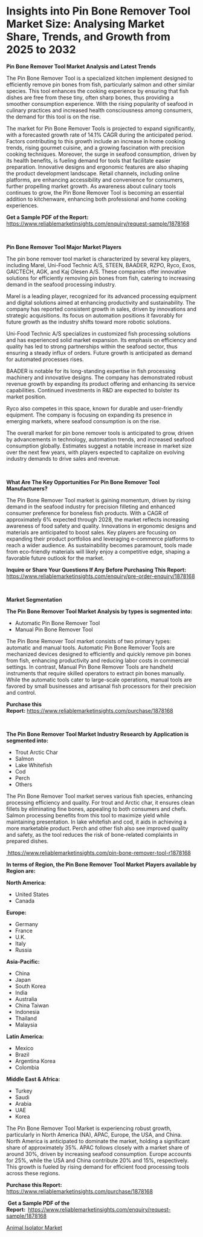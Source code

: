 <p><h1>Insights into Pin Bone Remover Tool Market Size: Analysing Market Share, Trends, and Growth from 2025 to 2032</h1></p><p><strong>Pin Bone Remover Tool Market Analysis and Latest Trends</strong></p>
<p><p>The Pin Bone Remover Tool is a specialized kitchen implement designed to efficiently remove pin bones from fish, particularly salmon and other similar species. This tool enhances the cooking experience by ensuring that fish dishes are free from these tiny, often sharp bones, thus providing a smoother consumption experience. With the rising popularity of seafood in culinary practices and increased health consciousness among consumers, the demand for this tool is on the rise.</p><p>The market for Pin Bone Remover Tools is projected to expand significantly, with a forecasted growth rate of 14.1% CAGR during the anticipated period. Factors contributing to this growth include an increase in home cooking trends, rising gourmet cuisine, and a growing fascination with precision cooking techniques. Moreover, the surge in seafood consumption, driven by its health benefits, is fueling demand for tools that facilitate easier preparation. Innovative designs and ergonomic features are also shaping the product development landscape. Retail channels, including online platforms, are enhancing accessibility and convenience for consumers, further propelling market growth. As awareness about culinary tools continues to grow, the Pin Bone Remover Tool is becoming an essential addition to kitchenware, enhancing both professional and home cooking experiences.</p></p>
<p><strong>Get a Sample PDF of the Report:&nbsp;</strong> <a href="https://www.reliablemarketinsights.com/enquiry/request-sample/1878168?utm_campaign=2202&utm_medium=2&utm_source=Github&utm_content=ia&utm_term=23022025&utm_id=pin-bone-remover-tool">https://www.reliablemarketinsights.com/enquiry/request-sample/1878168</a></p>
<p>&nbsp;</p>
<p><strong>Pin Bone Remover Tool Major Market Players</strong></p>
<p><p>The pin bone remover tool market is characterized by several key players, including Marel, Uni-Food Technic A/S, STEEN, BAADER, RZPO, Ryco, Exos, GAICTECH, AGK, and Kaj Olesen A/S. These companies offer innovative solutions for efficiently removing pin bones from fish, catering to increasing demand in the seafood processing industry.</p><p>Marel is a leading player, recognized for its advanced processing equipment and digital solutions aimed at enhancing productivity and sustainability. The company has reported consistent growth in sales, driven by innovations and strategic acquisitions. Its focus on automation positions it favorably for future growth as the industry shifts toward more robotic solutions.</p><p>Uni-Food Technic A/S specializes in customized fish processing solutions and has experienced solid market expansion. Its emphasis on efficiency and quality has led to strong partnerships within the seafood sector, thus ensuring a steady influx of orders. Future growth is anticipated as demand for automated processes rises.</p><p>BAADER is notable for its long-standing expertise in fish processing machinery and innovative designs. The company has demonstrated robust revenue growth by expanding its product offering and enhancing its service capabilities. Continued investments in R&D are expected to bolster its market position.</p><p>Ryco also competes in this space, known for durable and user-friendly equipment. The company is focusing on expanding its presence in emerging markets, where seafood consumption is on the rise.</p><p>The overall market for pin bone remover tools is anticipated to grow, driven by advancements in technology, automation trends, and increased seafood consumption globally. Estimates suggest a notable increase in market size over the next few years, with players expected to capitalize on evolving industry demands to drive sales and revenue.</p></p>
<p>&nbsp;</p>
<p><strong>What Are The Key Opportunities For Pin Bone Remover Tool Manufacturers?</strong></p>
<p><p>The Pin Bone Remover Tool market is gaining momentum, driven by rising demand in the seafood industry for precision filleting and enhanced consumer preference for boneless fish products. With a CAGR of approximately 6% expected through 2028, the market reflects increasing awareness of food safety and quality. Innovations in ergonomic designs and materials are anticipated to boost sales. Key players are focusing on expanding their product portfolios and leveraging e-commerce platforms to reach a wider audience. As sustainability becomes paramount, tools made from eco-friendly materials will likely enjoy a competitive edge, shaping a favorable future outlook for the market.</p></p>
<p><strong>Inquire or Share Your Questions If Any Before Purchasing This Report:</strong> <a href="https://www.reliablemarketinsights.com/enquiry/pre-order-enquiry/1878168?utm_campaign=2202&utm_medium=2&utm_source=Github&utm_content=ia&utm_term=23022025&utm_id=pin-bone-remover-tool">https://www.reliablemarketinsights.com/enquiry/pre-order-enquiry/1878168</a></p>
<p>&nbsp;</p>
<p><strong>Market Segmentation</strong></p>
<p><strong>The Pin Bone Remover Tool Market Analysis by types is segmented into:</strong></p>
<p><ul><li>Automatic Pin Bone Remover Tool</li><li>Manual Pin Bone Remover Tool</li></ul></p>
<p><p>The Pin Bone Remover Tool market consists of two primary types: automatic and manual tools. Automatic Pin Bone Remover Tools are mechanized devices designed to efficiently and quickly remove pin bones from fish, enhancing productivity and reducing labor costs in commercial settings. In contrast, Manual Pin Bone Remover Tools are handheld instruments that require skilled operators to extract pin bones manually. While the automatic tools cater to large-scale operations, manual tools are favored by small businesses and artisanal fish processors for their precision and control.</p></p>
<p><strong>Purchase this Report:&nbsp;</strong><a href="https://www.reliablemarketinsights.com/purchase/1878168?utm_campaign=2202&utm_medium=2&utm_source=Github&utm_content=ia&utm_term=23022025&utm_id=pin-bone-remover-tool">https://www.reliablemarketinsights.com/purchase/1878168</a></p>
<p>&nbsp;</p>
<p><strong>The Pin Bone Remover Tool Market Industry Research by Application is segmented into:</strong></p>
<p><ul><li>Trout Arctic Char</li><li>Salmon</li><li>Lake Whitefish</li><li>Cod</li><li>Perch</li><li>Others</li></ul></p>
<p><p>The Pin Bone Remover Tool market serves various fish species, enhancing processing efficiency and quality. For trout and Arctic char, it ensures clean fillets by eliminating fine bones, appealing to both consumers and chefs. Salmon processing benefits from this tool to maximize yield while maintaining presentation. In lake whitefish and cod, it aids in achieving a more marketable product. Perch and other fish also see improved quality and safety, as the tool reduces the risk of bone-related complaints in prepared dishes.</p></p>
<p><a href="https://www.reliablemarketinsights.com/pin-bone-remover-tool-r1878168?utm_campaign=2202&utm_medium=2&utm_source=Github&utm_content=ia&utm_term=23022025&utm_id=pin-bone-remover-tool">&nbsp;https://www.reliablemarketinsights.com/pin-bone-remover-tool-r1878168</a></p>
<p><strong>In terms of Region, the Pin Bone Remover Tool Market Players available by Region are:</strong></p>
<p>
    <p> <strong> North America: </strong>
        <ul>
            <li>United States</li>
            <li>Canada</li>
        </ul>
        </p> 
    <p> <strong> Europe: </strong>
        <ul>
            <li>Germany</li>
            <li>France</li>
            <li>U.K.</li>
            <li>Italy</li>
            <li>Russia</li>
        </ul>
        </p> 
    <p> <strong> Asia-Pacific: </strong>
        <ul>
            <li>China</li>
            <li>Japan</li>
            <li>South Korea</li>
            <li>India</li>
            <li>Australia</li>
            <li>China Taiwan</li>
            <li>Indonesia</li>
            <li>Thailand</li>
            <li>Malaysia</li>
        </ul>
        </p> 
    <p> <strong> Latin America: </strong>
        <ul>
            <li>Mexico</li>
            <li>Brazil</li>
            <li>Argentina Korea</li>
            <li>Colombia</li>
        </ul>
        </p> 
    <p> <strong> Middle East & Africa: </strong>
        <ul>
            <li>Turkey</li>
            <li>Saudi</li>
            <li>Arabia</li>
            <li>UAE</li>
            <li>Korea</li>
        </ul>
    </p>
    </p>
<p><p>The Pin Bone Remover Tool Market is experiencing robust growth, particularly in North America (NA), APAC, Europe, the USA, and China. North America is anticipated to dominate the market, holding a significant share of approximately 35%. APAC follows closely with a market share of around 30%, driven by increasing seafood consumption. Europe accounts for 25%, while the USA and China contribute 20% and 15%, respectively. This growth is fueled by rising demand for efficient food processing tools across these regions.</p></p>
<p><strong>Purchase this Report: </strong><a href="https://www.reliablemarketinsights.com/purchase/1878168?utm_campaign=2202&utm_medium=2&utm_source=Github&utm_content=ia&utm_term=23022025&utm_id=pin-bone-remover-tool">https://www.reliablemarketinsights.com/purchase/1878168</a></p>
<p>&nbsp;<strong>Get a Sample PDF of the Report:&nbsp;&nbsp;</strong><a href="https://www.reliablemarketinsights.com/enquiry/request-sample/1878168?utm_campaign=2202&utm_medium=2&utm_source=Github&utm_content=ia&utm_term=23022025&utm_id=pin-bone-remover-tool">https://www.reliablemarketinsights.com/enquiry/request-sample/1878168</a></p>
<p><strong></strong></p>
<p><p><a href="https://github.com/rodinayygacklezi/Market-Research-Report-List-1/blob/main/animal-isolator-market.md?utm_campaign=2202&utm_medium=2&utm_source=Github&utm_content=ia&utm_term=23022025&utm_id=pin-bone-remover-tool">Animal Isolator Market</a></p></p>